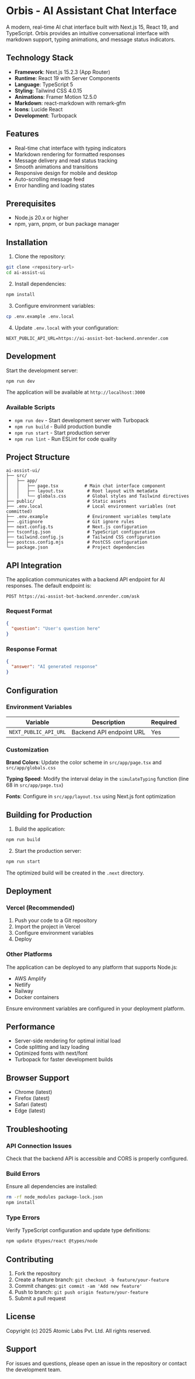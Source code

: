# Orbis - AI Assistant Chat Interface

A modern, real-time AI chat interface built with Next.js 15, React 19, and TypeScript. Orbis provides an intuitive conversational interface with markdown support, typing animations, and message status indicators.

## Technology Stack

- **Framework**: Next.js 15.2.3 (App Router)
- **Runtime**: React 19 with Server Components
- **Language**: TypeScript 5
- **Styling**: Tailwind CSS 4.0.15
- **Animations**: Framer Motion 12.5.0
- **Markdown**: react-markdown with remark-gfm
- **Icons**: Lucide React
- **Development**: Turbopack

## Features

- Real-time chat interface with typing indicators
- Markdown rendering for formatted responses
- Message delivery and read status tracking
- Smooth animations and transitions
- Responsive design for mobile and desktop
- Auto-scrolling message feed
- Error handling and loading states

## Prerequisites

- Node.js 20.x or higher
- npm, yarn, pnpm, or bun package manager

## Installation

1. Clone the repository:
```bash
git clone <repository-url>
cd ai-assist-ui
```

2. Install dependencies:
```bash
npm install
```

3. Configure environment variables:
```bash
cp .env.example .env.local
```

4. Update `.env.local` with your configuration:
```
NEXT_PUBLIC_API_URL=https://ai-assist-bot-backend.onrender.com
```

## Development

Start the development server:

```bash
npm run dev
```

The application will be available at `http://localhost:3000`

### Available Scripts

- `npm run dev` - Start development server with Turbopack
- `npm run build` - Build production bundle
- `npm run start` - Start production server
- `npm run lint` - Run ESLint for code quality

## Project Structure

```
ai-assist-ui/
├── src/
│   ├── app/
│   │   ├── page.tsx          # Main chat interface component
│   │   ├── layout.tsx         # Root layout with metadata
│   │   └── globals.css        # Global styles and Tailwind directives
├── public/                    # Static assets
├── .env.local                 # Local environment variables (not committed)
├── .env.example               # Environment variables template
├── .gitignore                 # Git ignore rules
├── next.config.ts             # Next.js configuration
├── tsconfig.json              # TypeScript configuration
├── tailwind.config.js         # Tailwind CSS configuration
├── postcss.config.mjs         # PostCSS configuration
└── package.json               # Project dependencies

```

## API Integration

The application communicates with a backend API endpoint for AI responses. The default endpoint is:

```
POST https://ai-assist-bot-backend.onrender.com/ask
```

### Request Format

```json
{
  "question": "User's question here"
}
```

### Response Format

```json
{
  "answer": "AI generated response"
}
```

## Configuration

### Environment Variables

| Variable | Description | Required |
|----------|-------------|----------|
| `NEXT_PUBLIC_API_URL` | Backend API endpoint URL | Yes |

### Customization

**Brand Colors**: Update the color scheme in `src/app/page.tsx` and `src/app/globals.css`

**Typing Speed**: Modify the interval delay in the `simulateTyping` function (line 68 in `src/app/page.tsx`)

**Fonts**: Configure in `src/app/layout.tsx` using Next.js font optimization

## Building for Production

1. Build the application:
```bash
npm run build
```

2. Start the production server:
```bash
npm run start
```

The optimized build will be created in the `.next` directory.

## Deployment

### Vercel (Recommended)

1. Push your code to a Git repository
2. Import the project in Vercel
3. Configure environment variables
4. Deploy

### Other Platforms

The application can be deployed to any platform that supports Node.js:

- AWS Amplify
- Netlify
- Railway
- Docker containers

Ensure environment variables are configured in your deployment platform.

## Performance

- Server-side rendering for optimal initial load
- Code splitting and lazy loading
- Optimized fonts with next/font
- Turbopack for faster development builds

## Browser Support

- Chrome (latest)
- Firefox (latest)
- Safari (latest)
- Edge (latest)

## Troubleshooting

### API Connection Issues

Check that the backend API is accessible and CORS is properly configured.

### Build Errors

Ensure all dependencies are installed:
```bash
rm -rf node_modules package-lock.json
npm install
```

### Type Errors

Verify TypeScript configuration and update type definitions:
```bash
npm update @types/react @types/node
```

## Contributing

1. Fork the repository
2. Create a feature branch: `git checkout -b feature/your-feature`
3. Commit changes: `git commit -am 'Add new feature'`
4. Push to branch: `git push origin feature/your-feature`
5. Submit a pull request

## License

Copyright (c) 2025 Atomic Labs Pvt. Ltd. All rights reserved.

## Support

For issues and questions, please open an issue in the repository or contact the development team.
